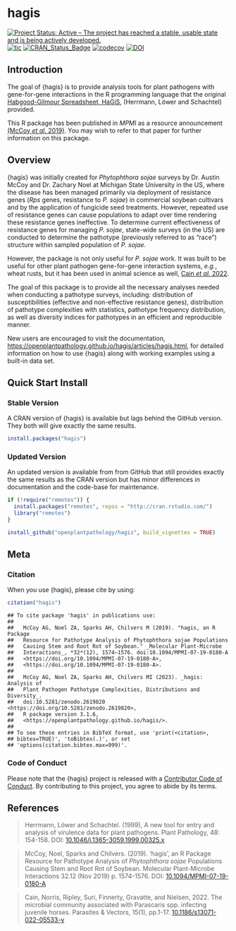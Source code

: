 hagis
================

<!-- badges: start -->

[![Project Status: Active – The project has reached a stable, usable
state and is being actively
developed.](https://www.repostatus.org/badges/latest/active.svg)](https://www.repostatus.org/#active)
[![tic](https://github.com/openplantpathology/hagis/workflows/tic/badge.svg?branch=main)](https://github.com/openplantpathology/hagis/actions)
[![CRAN_Status_Badge](https://www.r-pkg.org/badges/version/hagis)](https://cran.r-project.org/package=hagis)
[![codecov](https://codecov.io/gh/openplantpathology/hagis/branch/main/graph/badge.svg)](https://app.codecov.io/gh/openplantpathology/hagis)
[![DOI](https://zenodo.org/badge/164751172.svg)](https://zenodo.org/badge/latestdoi/164751172)
<!-- badges: end -->

## Introduction

The goal of {hagis} is to provide analysis tools for plant pathogens
with gene-for-gene interactions in the R programming language that the
original [Habgood-Gilmour Spreadsheet,
HaGiS](https://doi.org/10.1046/j.1365-3059.1999.00325.x), (Herrmann,
Löwer and Schachtel) provided.

This R package has been published in *MPMI* as a resource announcement
[(McCoy *et al.* 2019)](https://doi.org/10.1094/MPMI-07-19-0180-A). You
may wish to refer to that paper for further information on this package.

## Overview

{hagis} was initially created for *Phytophthora sojae* surveys by
Dr. Austin McCoy and Dr. Zachary Noel at Michigan State University in
the US, where the disease has been managed primarily via deployment of
resistance genes (*Rps* genes, resistance to *P. sojae*) in commercial
soybean cultivars and by the application of fungicide seed treatments.
However, repeated use of resistance genes can cause populations to adapt
over time rendering these resistance genes ineffective. To determine
current effectiveness of resistance genes for managing *P. sojae*,
state-wide surveys (in the US) are conducted to determine the pathotype
(previously referred to as “race”) structure within sampled population
of *P. sojae*.

However, the package is not only useful for *P. sojae* work. It was
built to be useful for other plant pathogen gene-for-gene interaction
systems, *e.g.*, wheat rusts, but it has been used in animal science as
well, [Cain *et al.* 2022](https://doi.org/10.1186/s13071-022-05533-y).

The goal of this package is to provide all the necessary analyses needed
when conducting a pathotype surveys, including: distribution of
susceptibilities (effective and non-effective resistance genes),
distribution of pathotype complexities with statistics, pathotype
frequency distribution, as well as diversity indices for pathotypes in
an efficient and reproducible manner.

New users are encouraged to visit the documentation,
<https://openplantpathology.github.io/hagis/articles/hagis.html>, for
detailed information on how to use {hagis} along with working examples
using a built-in data set.

## Quick Start Install

### Stable Version

A CRAN version of {hagis} is available but lags behind the GitHub
version. They both will give exactly the same results.

``` r
install.packages("hagis")
```

### Updated Version

An updated version is available from from GitHub that still provides
exactly the same results as the CRAN version but has minor differences
in documentation and the code-base for maintenance.

``` r
if (!require("remotes")) {
  install.packages("remotes", repos = "http://cran.rstudio.com/")
  library("remotes")
}

install_github("openplantpathology/hagis", build_vignettes = TRUE)
```

## Meta

### Citation

When you use {hagis}, please cite by using:

``` r
citation("hagis")
```

    ## To cite package 'hagis' in publications use:
    ## 
    ##   McCoy AG, Noel ZA, Sparks AH, Chilvers M (2019). "hagis, an R Package
    ##   Resource for Pathotype Analysis of Phytophthora sojae Populations
    ##   Causing Stem and Root Rot of Soybean." _Molecular Plant-Microbe
    ##   Interactions_, *32*(12), 1574–1576. doi:10.1094/MPMI-07-19-0180-A
    ##   <https://doi.org/10.1094/MPMI-07-19-0180-A>,
    ##   <https://doi.org/10.1094/MPMI-07-19-0180-A>.
    ## 
    ##   McCoy AG, Noel ZA, Sparks AH, Chilvers MI (2023). _hagis: Analysis of
    ##   Plant Pathogen Pathotype Complexities, Distributions and Diversity_.
    ##   doi:10.5281/zenodo.2619820 <https://doi.org/10.5281/zenodo.2619820>,
    ##   R package version 3.1.6,
    ##   <https://openplantpathology.github.io/hagis/>.
    ## 
    ## To see these entries in BibTeX format, use 'print(<citation>,
    ## bibtex=TRUE)', 'toBibtex(.)', or set
    ## 'options(citation.bibtex.max=999)'.

### Code of Conduct

Please note that the {hagis} project is released with a [Contributor
Code of
Conduct](https://contributor-covenant.org/version/2/0/CODE_OF_CONDUCT.html).
By contributing to this project, you agree to abide by its terms.

## References

> Herrmann, Löwer and Schachtel. (1999), A new tool for entry and
> analysis of virulence data for plant pathogens. Plant Pathology, 48:
> 154-158. DOI:
> [10.1046/j.1365-3059.1999.00325.x](https://doi.org/10.1046/j.1365-3059.1999.00325.x)

> McCoy, Noel, Sparks and Chilvers. (2019). ‘hagis’, an R Package
> Resource for Pathotype Analysis of *Phytophthora sojae* Populations
> Causing Stem and Root Rot of Soybean. Molecular Plant-Microbe
> Interactions 32.12 (Nov 2019) p. 1574-1576. DOI:
> [10.1094/MPMI-07-19-0180-A](https://doi.org/10.1094/MPMI-07-19-0180-A)

> Cain, Norris, Ripley, Suri, Finnerty, Gravatte, and Nielsen, 2022. The
> microbial community associated with Parascaris spp. infecting juvenile
> horses. Parasites & Vectors, 15(1), pp.1-17.
> [10.1186/s13071-022-05533-y](https://doi.org/10.1186/s13071-022-05533-y)

